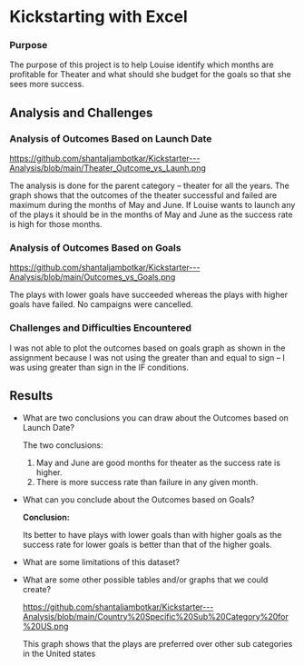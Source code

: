 # Kickstarting with Excel

### **Purpose**
The purpose of this project is to help Louise identify which months are profitable for Theater and what should she budget for the goals so that she sees more success.
## Analysis and Challenges
### Analysis of Outcomes Based on Launch Date
 https://github.com/shantaljambotkar/Kickstarter---Analysis/blob/main/Theater_Outcome_vs_Launh.png

The analysis is done for the parent category – theater for all the years.  The graph shows that the outcomes of the theater successful and failed are maximum during the months of May and June.  If Louise wants to launch any of the plays it should be in the months of May and June as the success rate is high for those months.

### Analysis of Outcomes Based on Goals
 https://github.com/shantaljambotkar/Kickstarter---Analysis/blob/main/Outcomes_vs_Goals.png
 
 The plays with lower goals have succeeded whereas the plays with higher goals have failed.  No campaigns were cancelled. 

### Challenges and Difficulties Encountered
 I was not able to plot the outcomes based on goals graph as shown in the assignment because I was not using the greater than and equal to sign – I was using greater than sign in the IF conditions.

## Results
- What are two conclusions you can draw about the Outcomes based on Launch Date?
   
   The two conclusions:
    1.	May and June are good months for theater as the success rate is higher. 
    2.	There is more success rate than failure in any given month.

- What can you conclude about the Outcomes based on Goals?

  **Conclusion:**

  Its better to have plays with lower goals than with higher goals as the success rate for lower goals is better than that of the higher goals.

- What are some limitations of this dataset?


- What are some other possible tables and/or graphs that we could create?

  https://github.com/shantaljambotkar/Kickstarter---Analysis/blob/main/Country%20Specific%20Sub%20Category%20for%20US.png
  
  This graph shows that the plays are preferred over other sub categories in the United states 
